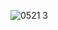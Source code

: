 ![0521 3](https://github.com/Shane113923940/EC2024/assets/163100719/4164d581-f04e-44d6-9d01-6885026dd7a9)
